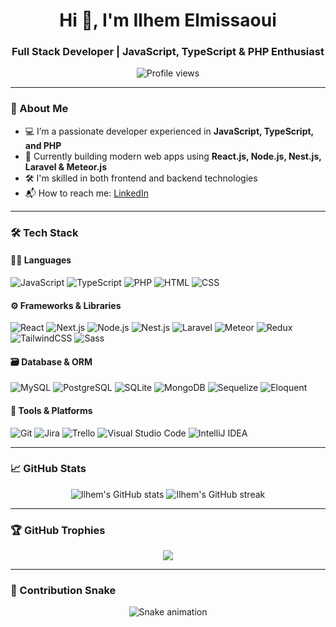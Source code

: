 <h1 align="center">Hi 👋, I'm Ilhem Elmissaoui</h1>
<h3 align="center">Full Stack Developer | JavaScript, TypeScript & PHP Enthusiast</h3>

<p align="center">
  <img src="https://komarev.com/ghpvc/?username=ilhem-elmissaoui&label=Profile%20views&color=0e75b6&style=flat" alt="Profile views" />
</p>

---

### 🧠 About Me

- 💻 I’m a passionate developer experienced in **JavaScript, TypeScript, and PHP**
- 🔧 Currently building modern web apps using **React.js, Node.js, Nest.js, Laravel & Meteor.js**
- 🛠️ I'm skilled in both frontend and backend technologies
- 📬 How to reach me: [LinkedIn]([https://www.linkedin.com/](https://www.linkedin.com/in/ilhem-elmissaoui-47a20b1a5/)) 

---

### 🛠️ Tech Stack

#### 👩‍💻 Languages
![JavaScript](https://img.shields.io/badge/-JavaScript-black?style=for-the-badge&logo=javascript)
![TypeScript](https://img.shields.io/badge/-TypeScript-3178C6?style=for-the-badge&logo=typescript)
![PHP](https://img.shields.io/badge/-PHP-777BB4?style=for-the-badge&logo=php)
![HTML](https://img.shields.io/badge/-HTML5-E34F26?style=for-the-badge&logo=html5)
![CSS](https://img.shields.io/badge/-CSS3-1572B6?style=for-the-badge&logo=css3)

#### ⚙️ Frameworks & Libraries
![React](https://img.shields.io/badge/-React-61DAFB?style=for-the-badge&logo=react)
![Next.js](https://img.shields.io/badge/-Next.js-black?style=for-the-badge&logo=next.js)
![Node.js](https://img.shields.io/badge/-Node.js-339933?style=for-the-badge&logo=node.js)
![Nest.js](https://img.shields.io/badge/-NestJS-E0234E?style=for-the-badge&logo=nestjs)
![Laravel](https://img.shields.io/badge/-Laravel-FF2D20?style=for-the-badge&logo=laravel)
![Meteor](https://img.shields.io/badge/-Meteor-000000?style=for-the-badge&logo=meteor)
![Redux](https://img.shields.io/badge/-Redux-764ABC?style=for-the-badge&logo=redux)
![TailwindCSS](https://img.shields.io/badge/-Tailwind-38B2AC?style=for-the-badge&logo=tailwindcss)
![Sass](https://img.shields.io/badge/-Sass-CC6699?style=for-the-badge&logo=sass)

#### 🗃️ Database & ORM
![MySQL](https://img.shields.io/badge/-MySQL-4479A1?style=for-the-badge&logo=mysql)
![PostgreSQL](https://img.shields.io/badge/-PostgreSQL-4169E1?style=for-the-badge&logo=postgresql)
![SQLite](https://img.shields.io/badge/-SQLite-003B57?style=for-the-badge&logo=sqlite)
![MongoDB](https://img.shields.io/badge/-MongoDB-47A248?style=for-the-badge&logo=mongodb)
![Sequelize](https://img.shields.io/badge/-Sequelize-52B0E7?style=for-the-badge&logo=sequelize)
![Eloquent](https://img.shields.io/badge/-Eloquent-FF2D20?style=for-the-badge&logo=laravel)

#### 🧰 Tools & Platforms
![Git](https://img.shields.io/badge/-Git-F05032?style=for-the-badge&logo=git)
![Jira](https://img.shields.io/badge/-Jira-0052CC?style=for-the-badge&logo=jira)
![Trello](https://img.shields.io/badge/-Trello-0079BF?style=for-the-badge&logo=trello)
![Visual Studio Code](https://img.shields.io/badge/-VSCode-007ACC?style=for-the-badge&logo=visual-studio-code)
![IntelliJ IDEA](https://img.shields.io/badge/-IntelliJ-000000?style=for-the-badge&logo=intellij-idea)

---

### 📈 GitHub Stats

<p align="center">
  <img src="https://github-readme-stats.vercel.app/api?username=ilhem-elmissaoui&show_icons=true&theme=radical" alt="Ilhem's GitHub stats" />
  <img src="https://streak-stats.demolab.com?user=ilhem-elmissaoui&theme=radical&date_format=M%20j%5B%2C%20Y%5D" alt="Ilhem's GitHub streak" />
</p>

---

### 🏆 GitHub Trophies

<p align="center">
  <img src="https://github-profile-trophy.vercel.app/?username=ilhem-elmissaoui&theme=radical&column=4" />
</p>

---

### 🐍 Contribution Snake

<p align="center">
  <img src="https://raw.githubusercontent.com/ilhem-elmissaoui/ilhem-elmissaoui/output/github-contribution-grid-snake.svg" alt="Snake animation" />
</p>
